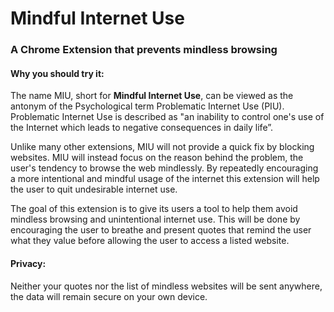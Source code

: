 # Mindful Internet Use
### A Chrome Extension that prevents mindless browsing

#### Why you should try it:

The name MIU, short for **Mindful Internet Use**, can be viewed as the antonym of the Psychological term Problematic Internet Use (PIU). Problematic Internet Use is described as "an inability to control one's use of the Internet which leads to negative consequences in daily life”.

Unlike many other extensions, MIU will not provide a quick fix by blocking websites. MIU will instead focus on the reason behind the problem, the user's tendency to browse the web mindlessly. By repeatedly encouraging a more intentional and mindful usage of the internet this extension will help the user to quit undesirable internet use.

The goal of this extension is to give its users a tool to help them avoid mindless browsing and unintentional internet use. This will be done by encouraging the user to breathe and present quotes that remind the user what they value before allowing the user to access a listed website.


#### Privacy:

Neither your quotes nor the list of mindless websites will be sent anywhere, the data will remain secure on your own device.
